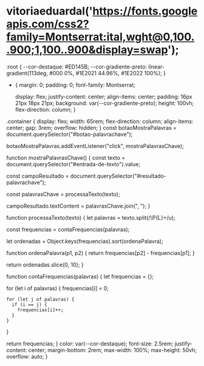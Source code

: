 # vitoriaeduardal('https://fonts.googleapis.com/css2?family=Montserrat:ital,wght@0,100..900;1,100..900&display=swap');

:root {
    --cor-destaque: #ED145B;
    --cor-gradiente-preto: linear-gradient(113deg, #000 0%, #1E2021 44.96%, #1E2022 100%);
}

* {
    margin: 0;
    padding: 0;
    font-family: Montserrat;


    display: flex;
    justify-content: center;
    align-items: center;
    padding: 16px 21px 18px 21px;
    background: var(--cor-gradiente-preto);
    height: 100vh;
    flex-direction: column;
}


.container {
    display: flex;
    width: 65rem;
    flex-direction: column;
    align-items: center;
    gap: 3rem;
    overflow: hidden;
}
const botaoMostraPalavras = document.querySelector("#botao-palavrachave");

botaoMostraPalavras.addEventListener("click", mostraPalavrasChave);

function mostraPalavrasChave() {
  const texto = document.querySelector("#entrada-de-texto").value;

  const campoResultado = document.querySelector("#resultado-palavrachave");

  const palavrasChave = processaTexto(texto);

  campoResultado.textContent = palavrasChave.join(", ");
}

function processaTexto(texto) {
  let palavras = texto.split(/\P{L}+/u);

  const frequencias = contaFrequencias(palavras);

  let ordenadas = Object.keys(frequencias).sort(ordenaPalavra);

  function ordenaPalavra(p1, p2) {
    return frequencias[p2] - frequencias[p1];
  }

  return ordenadas.slice(0, 10);
}

function contaFrequencias(palavras) {
  let frequencias = {};

  for (let i of palavras) {
    frequencias[i] = 0;

    for (let j of palavras) {
      if (i == j) {
        frequencias[i]++;
      }
    }
  }

  return frequencias;
}    color: var(--cor-destaque);
    font-size: 2.5rem;
    justify-content: center;
    margin-bottom: 2rem;
    max-width: 100%;
    max-height: 50vh;
    overflow: auto;
}
